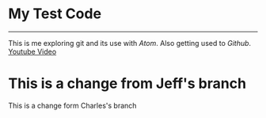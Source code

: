 # My Test Code
---
This is me exploring git and its use with *Atom*. Also getting used to *Github*.
[Youtube Video](https://www.youtube.com/watch?v=SWYqp7iY_Tc)

This is a change from Jeff's branch
===================================
This is a change form Charles's branch
